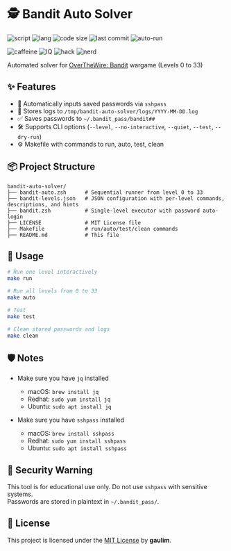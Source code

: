 # 🕵️ Bandit Auto Solver

<!-- ![stars](https://img.shields.io/github/stars/gaulim/bandit-auto-solver?style=social) -->
<!-- ![license](https://img.shields.io/github/license/gaulim/bandit-auto-solver) -->

![script](https://img.shields.io/badge/script-zsh-blue)
![lang](https://img.shields.io/github/languages/top/gaulim/bandit-auto-solver)
![code size](https://img.shields.io/github/languages/code-size/gaulim/bandit-auto-solver)
![last commit](https://img.shields.io/github/last-commit/gaulim/bandit-auto-solver)
![auto-run](https://img.shields.io/badge/auto--run-supported-success)

![caffeine](https://img.shields.io/badge/caffeine-900mg-red)
![IQ](https://img.shields.io/badge/IQ-Over_9000%21-yellow)
![hack](https://img.shields.io/badge/hack_mode-enabled-brightgreen)
![nerd](https://img.shields.io/badge/status-certified--nerd-blueviolet)

Automated solver for [OverTheWire: Bandit](https://overthewire.org/wargames/bandit/) wargame (Levels 0 to 33)

## ✨ Features

- 🔐 Automatically inputs saved passwords via `sshpass`
- 📜 Stores logs to `/tmp/bandit-auto-solver/logs/YYYY-MM-DD.log`
- ✅ Saves passwords to `~/.bandit_pass/bandit##`
- 🛠 Supports CLI options (`--level`, `--no-interactive`, `--quiet`, `--test`, `--dry-run`)
- ⚙️ Makefile with commands to run, auto, test, clean

## 📦 Project Structure

```text
bandit-auto-solver/
├── bandit-auto.zsh      # Sequential runner from level 0 to 33
├── bandit-levels.json   # JSON configuration with per-level commands, descriptions, and hints
├── bandit.zsh           # Single-level executor with password auto-login
├── LICENSE              # MIT License file
├── Makefile             # run/auto/test/clean commands
├── README.md            # This file
```

## 🚀 Usage

```zsh
# Run one level interactively
make run

# Run all levels from 0 to 33
make auto

# Test
make test

# Clean stored passwords and logs
make clean
```

## 🛡️ Notes

- Make sure you have `jq` installed
  - macOS: `brew install jq`
  - Redhat: `sudo yum install jq`
  - Ubuntu: `sudo apt install jq`

- Make sure you have `sshpass` installed
  - macOS: `brew install sshpass`
  - Redhat: `sudo yum install sshpass`
  - Ubuntu: `sudo apt install sshpass`

## 🔐 Security Warning

This tool is for educational use only. Do not use `sshpass` with sensitive systems.  
Passwords are stored in plaintext in `~/.bandit_pass/`.

## 📄 License

This project is licensed under the [MIT License](./LICENSE) by **gaulim**.
